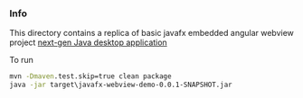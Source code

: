 ### Info

This directory contains a replica of basic javafx embedded angular webview project
[next-gen Java desktop application](https://github.com/lipido/javafxwebview)


To run
```cmd
mvn -Dmaven.test.skip=true clean package
java -jar target\javafx-webview-demo-0.0.1-SNAPSHOT.jar 
```